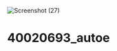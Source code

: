 ![Screenshot (27)](https://user-images.githubusercontent.com/94284023/155835056-10641750-397b-4e13-a0c3-7ff2b18b0eb4.png)
# 40020693_autoe
